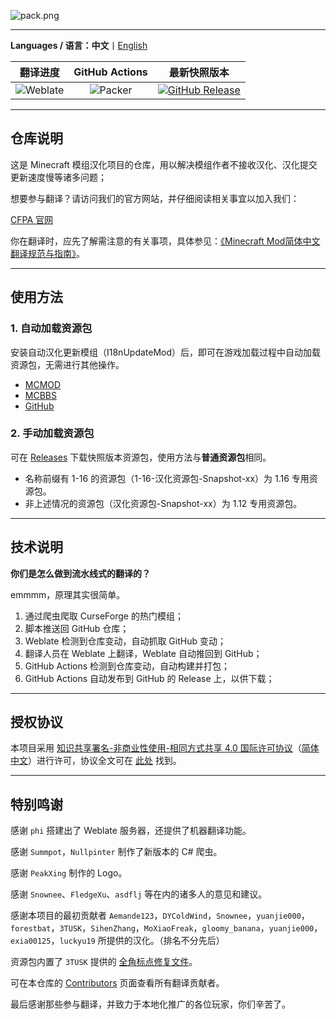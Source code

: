 ![pack.png](https://i.loli.net/2018/02/18/5a8974407b453.png)

---

**Languages / 语言：中文**丨[English](README-en.md)

| 翻译进度 | GitHub Actions | 最新快照版本 |
| :--: | :--: | :--: |
| ![Weblate](https://weblate-t.exz.me/widgets/langpack/-/svg-badge.svg) | ![Packer](https://github.com/CFPAOrg/Minecraft-Mod-Language-Package/workflows/Packer/badge.svg?branch=main) | [![GitHub Release](https://img.shields.io/github/release/CFPAOrg/Minecraft-Mod-Language-Package.svg)](https://github.com/CFPAOrg/Minecraft-Mod-Language-Package/releases/latest) |

---

## 仓库说明

这是 Minecraft 模组汉化项目的仓库，用以解决模组作者不接收汉化、汉化提交更新速度慢等诸多问题；

想要参与翻译？请访问我们的官方网站，并仔细阅读相关事宜以加入我们：

[CFPA 官网](https://cfpa.team)

你在翻译时，应先了解需注意的有关事项，具体参见：[《Minecraft Mod简体中文翻译规范与指南》](https://github.com/Krasjet/Mod-Translation-Styleguide/blob/master/README.md)。

---

## 使用方法

### 1. 自动加载资源包

安装自动汉化更新模组（I18nUpdateMod）后，即可在游戏加载过程中自动加载资源包，无需进行其他操作。

- [MCMOD](https://www.mcmod.cn/class/1188.html)
- [MCBBS](https://www.mcbbs.net/thread-805273-1-1.html)
- [GitHub](https://github.com/CFPAOrg/I18nUpdateMod2)

### 2. 手动加载资源包

可在 [Releases](https://github.com/CFPAOrg/Minecraft-Mod-Language-Package/releases) 下载快照版本资源包，使用方法与**普通资源包**相同。

- 名称前缀有 1-16 的资源包（1-16-汉化资源包-Snapshot-xx）为 1.16 专用资源包。
- 非上述情况的资源包（汉化资源包-Snapshot-xx）为 1.12 专用资源包。

---

## 技术说明

**你们是怎么做到流水线式的翻译的？**

emmmm，原理其实很简单。

1. 通过爬虫爬取 CurseForge 的热门模组；
2. 脚本推送回 GitHub 仓库；
3. Weblate 检测到仓库变动，自动抓取 GitHub 变动；
4. 翻译人员在 Weblate 上翻译，Weblate 自动推回到 GitHub；
5. GitHub Actions 检测到仓库变动，自动构建并打包；
6. GitHub Actions 自动发布到 GitHub 的 Release 上，以供下载；

---

## 授权协议

本项目采用 [知识共享署名-非商业性使用-相同方式共享 4.0 国际许可协议](https://creativecommons.org/licenses/by-nc-sa/4.0/)（[简体中文](https://creativecommons.org/licenses/by-nc-sa/4.0/deed.zh)）进行许可，协议全文可在 [此处](./LICENSE) 找到。

---

## 特别鸣谢

感谢 `phi` 搭建出了 Weblate 服务器，还提供了机器翻译功能。

感谢 `Summpot`，`Nullpinter` 制作了新版本的 C# 爬虫。

感谢 `PeakXing` 制作的 Logo。

感谢 `Snownee`、`FledgeXu`、`asdflj` 等在内的诸多人的意见和建议。

感谢本项目的最初贡献者 `Aemande123`，`DYColdWind`，`Snownee`，`yuanjie000`，`forestbat`，`3TUSK`，`SihenZhang`，`MoXiaoFreak`，`gloomy_banana`，`yuanjie000`，`exia00125`，`luckyu19` 所提供的汉化。（排名不分先后）

资源包内置了 `3TUSK` 提供的 [全角标点修复文件](./projects/1.16.1/assets/minecraft/minecraft/readme.md)。

可在本仓库的 [Contributors](https://github.com/CFPAOrg/Minecraft-Mod-Language-Package/graphs/contributors) 页面查看所有翻译贡献者。

最后感谢那些参与翻译，并致力于本地化推广的各位玩家，你们辛苦了。
